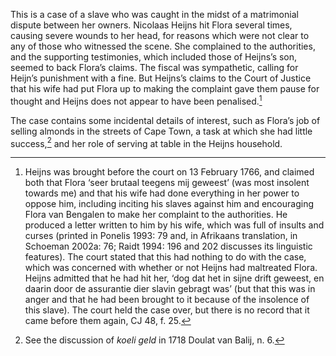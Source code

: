 This is a case of a slave who was caught in the midst of a matrimonial dispute between her owners. Nicolaas Heijns hit Flora several times, causing severe wounds to her head, for reasons which were not clear to any of those who witnessed the scene. She complained to the authorities, and the supporting testimonies, which included those of Heijns’s son, seemed to back Flora’s claims. The fiscal was sympathetic, calling for Heijn’s punishment with a fine. But Heijns’s claims to the Court of Justice that his wife had put Flora up to making the complaint gave them pause for thought and Heijns does not appear to have been penalised.[^1]

The case contains some incidental details of interest, such as Flora’s job of selling almonds in the streets of Cape Town, a task at which she had little success,[^2] and her role of serving at table in the Heijns household.

[^1]: Heijns was brought before the court on 13 February 1766, and claimed both that Flora ‘seer brutaal teegens mij geweest’ (was most insolent towards me) and that his wife had done everything in her power to oppose him, including inciting his slaves against him and encouraging Flora van Bengalen to make her complaint to the authorities. He produced a letter written to him by his wife, which was full of insults and curses (printed in Ponelis 1993: 79 and, in Afrikaans translation, in Schoeman 2002a: 76; Raidt 1994: 196 and 202 discusses its linguistic features). The court stated that this had nothing to do with the case, which was concerned with whether or not Heijns had maltreated Flora. Heijns admitted that he had hit her, ‘dog dat het in sijne drift geweest, en daarin door de assurantie dier slavin gebragt was’ (but that this was in anger and that he had been brought to it because of the insolence of this slave). The court held the case over, but there is no record that it came before them again, CJ 48, f. 25.

[^2]: See the discussion of *koeli geld* in 1718 Doulat van Balij, n. 6.